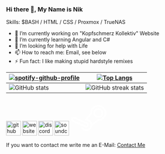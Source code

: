 ### Hi there 👋, My Name is Nik

Skills: $BASH / HTML / CSS / Proxmox / TrueNAS

- 🔭 I’m currently working on "Kopfschmerz Kollektiv" Website 
- 🌱 I’m currently learning Angular and C# 
- 🤔 I’m looking for help with Life 
- 📫 How to reach me: Email, see below 
- ⚡ Fun fact: I like making stupid hardstyle remixes 

| [![spotify-github-profile](https://spotify-github-profile.vercel.app/api/view?uid=4rs6mijboni6x7hhzjbwm0j1o&cover_image=true&theme=default&show_offline=true&background_color=121212&interchange=false&bar_color=53b14f&bar_color_cover=true)](https://spotify-github-profile.vercel.app/api/view?uid=4rs6mijboni6x7hhzjbwm0j1o&redirect=true) | [![Top Langs](https://github-readme-stats.vercel.app/api/top-langs/?username=Its4Nik)](https://github.com/anuraghazra/github-readme-stats) |
|-|-|
| ![GitHub stats](https://github-readme-stats.vercel.app/api?username=Its4Nik&show_icons=true) | ![GitHub streak stats](https://streak-stats.demolab.com/?user=Its4Nik) |


[<img src='https://cdn.jsdelivr.net/npm/simple-icons@3.0.1/icons/github.svg' alt='github' height='40'>](https://github.com/Its4Nik)  [<img src='https://cdn.jsdelivr.net/npm/simple-icons@3.0.1/icons/icloud.svg' alt='website' height='40'>](https://www.itsnik.de)  [<img src='https://cdn.jsdelivr.net/npm/simple-icons@3.0.1/icons/discord.svg' alt='discord' height='40'>](https://discord.com/users/its4nik)  [<img src='https://cdn.jsdelivr.net/npm/simple-icons@3.0.1/icons/soundcloud.svg' alt='soundcloud' height='40'>](https://soundcloud.com/zyrondj)  [<svg xmlns="http://www.w3.org/2000/svg" x="0px" y="0px" width="100" height="100" viewBox="0,0,256,256">
<g fill="#ffffff" fill-rule="nonzero" stroke="none" stroke-width="1" stroke-linecap="butt" stroke-linejoin="miter" stroke-miterlimit="10" stroke-dasharray="" stroke-dashoffset="0" font-family="none" font-weight="none" font-size="none" text-anchor="none" style="mix-blend-mode: normal"><g transform="scale(2,2)"><path d="M97,21c-15.41141,0 -27.98081,12.55779 -28,27.96484l-17.46094,22.28516c-0.73785,0.94222 -0.84519,2.23282 -0.27314,3.28399c0.57205,1.05117 1.71408,1.66185 2.90595,1.55391l0.89453,-0.08203c8.23253,0.03687 14.93359,6.75321 14.93359,14.99414c-0.00092,0.12203 0.0056,0.244 0.01953,0.36523c-0.06396,0.21949 -0.10262,0.44556 -0.11523,0.67383c-0.41485,7.71617 -6.8668,13.96094 -14.9043,13.96094c-4.70714,0 -8.84209,-2.08233 -11.58594,-5.4082c-0.67377,-0.85268 -1.75596,-1.27436 -2.82902,-1.10233c-1.07305,0.17203 -1.96919,0.91087 -2.34265,1.93145c-0.37345,1.02057 -0.16583,2.16331 0.54276,2.98729c3.85616,4.67413 9.72199,7.5918 16.21484,7.5918c10.64406,0 19.36695,-7.98791 20.66992,-18.16406c6.537,-5.12002 14.60054,-11.47838 21.375,-16.83984c15.40216,-0.02501 27.95508,-12.58826 27.95508,-27.99609c0,-15.42319 -12.57681,-28 -28,-28zM97,27c12.17681,0 22,9.82319 22,22c0,12.17681 -9.82319,22 -22,22h-1c-0.67576,0.00036 -1.33161,0.22884 -1.86133,0.64844c-5.82741,4.61337 -12.58018,9.92675 -18.69531,14.72852c-1.78383,-7.81481 -7.95028,-13.9899 -15.75586,-15.79883l14.67383,-18.72852c0.41361,-0.52784 0.63846,-1.17902 0.63867,-1.84961v-1c0,-12.17681 9.82319,-22 22,-22zM97,32c-9.35331,0 -17,7.6467 -17,17c0,9.3533 7.64669,17 17,17c9.35331,0 17,-7.6467 17,-17c0,-9.3533 -7.64669,-17 -17,-17zM97,38c6.11067,0 11,4.88933 11,11c0,6.11067 -4.88933,11 -11,11c-6.11067,0 -11,-4.88933 -11,-11c0,-6.11067 4.88933,-11 11,-11zM11.21094,62.70898c-3.50654,-0.02955 -6.88727,1.99227 -8.36328,5.39844c-1.96057,4.52439 0.11859,9.87769 4.66016,11.8457l43.88477,19.29297c0.05084,0.02226 0.1023,0.0431 0.1543,0.0625c1.00522,0.37696 2.15313,0.69141 3.45313,0.69141c3.42193,0 6.79702,-2.0522 8.25586,-5.52344c1.9479,-4.51805 -0.12434,-9.85515 -4.6543,-11.82422l-43.90039,-19.20117c-0.0026,-0.00131 -0.00521,-0.00261 -0.00781,-0.00391c-1.13111,-0.49015 -2.31358,-0.72843 -3.48242,-0.73828zM11.15625,68.71875c0.39037,-0.00024 0.78149,0.07452 1.15039,0.23438l43.89063,19.19531c0.00325,0.00131 0.00651,0.00261 0.00977,0.00391c1.45844,0.63199 2.18044,2.47947 1.54102,3.95508c-0.00595,0.01298 -0.01181,0.026 -0.01758,0.03906c-0.54714,1.31307 -1.5609,1.85352 -2.73047,1.85352c-0.29516,0 -0.74356,-0.08762 -1.32422,-0.30273l-43.76758,-19.24414c-0.0052,-0.00197 -0.01041,-0.00392 -0.01562,-0.00586c-1.45844,-0.63195 -2.17849,-2.47947 -1.53906,-3.95508c0.31599,-0.72922 0.93498,-1.27398 1.66016,-1.55664c0.36259,-0.14133 0.75221,-0.21656 1.14258,-0.2168z"></path></g></g>
</svg>](https://steamcommunity.com/id/Its4Nik/)  

If you want to contact me write me an E-Mail:
[Contact Me](mailto:info@witsnik.de)
